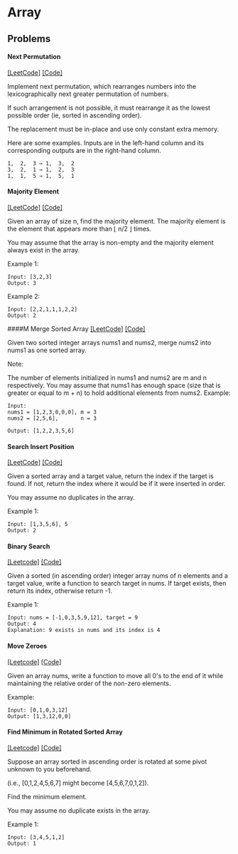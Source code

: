 # Array

## Problems

#### Next Permutation 
[[LeetCode]](https://leetcode.com/problems/next-permutation)
[[Code]](https://github.com/markstock7/smash-algorithms/blob/master/src/main/scala/algorithms/array/NextPermutation.scala#L11)

Implement next permutation, which rearranges numbers into the lexicographically next greater permutation of numbers.

If such arrangement is not possible, it must rearrange it as the lowest possible order (ie, sorted in ascending order).

The replacement must be in-place and use only constant extra memory.

Here are some examples. Inputs are in the left-hand column and its corresponding outputs are in the right-hand column.

```
1,  2,  3 → 1,  3,  2
3,  2,  1 → 1,  2,  3
1,  1,  5 → 1,  5,  1
```

#### Majority Element 
[[LeetCode]](https://leetcode.com/problems/majority-element/)
[[Code]](https://github.com/markstock7/smash-algorithms/blob/master/src/main/scala/algorithms/array/MajorityElement.scala#L4)

Given an array of size n, find the majority element. The majority element is the element that appears more than ⌊ n/2 ⌋ times.

You may assume that the array is non-empty and the majority element always exist in the array.

Example 1:

```
Input: [3,2,3]
Output: 3
```

Example 2:
```
Input: [2,2,1,1,1,2,2]
Output: 2
```

####M Merge Sorted Array
[[LeetCode]](https://leetcode.com/problems/merge-sorted-array/)
[[Code]](https://github.com/markstock7/smash-algorithms/blob/master/src/main/scala/algorithms/array/MergeSortedArray.scala#L4)

Given two sorted integer arrays nums1 and nums2, merge nums2 into nums1 as one sorted array.

Note:

The number of elements initialized in nums1 and nums2 are m and n respectively.
You may assume that nums1 has enough space (size that is greater or equal to m + n) to hold additional elements from nums2.
Example:
```
Input:
nums1 = [1,2,3,0,0,0], m = 3
nums2 = [2,5,6],       n = 3

Output: [1,2,2,3,5,6]
```

#### Search Insert Position
[[LeetCode]](https://leetcode.com/problems/search-insert-position/)
[[Code]](https://github.com/markstock7/smash-algorithms/blob/master/src/main/scala/algorithms/array/SearchInsertPosition.scala#L4)

Given a sorted array and a target value, return the index if the target is found. If not, return the index where it would be if it were inserted in order.

You may assume no duplicates in the array.

Example 1:
```
Input: [1,3,5,6], 5
Output: 2
```

#### Binary Search
[[Leetcode]](https://leetcode.com/problems/binary-search/)
[[Code]](https://github.com/markstock7/smash-algorithms/blob/master/src/main/scala/algorithms/array/BinarySearch.scala#L4)

Given a sorted (in ascending order) integer array nums of n elements and a target value, write a function to search target in nums. If target exists, then return its index, otherwise return -1.


Example 1:
```
Input: nums = [-1,0,3,5,9,12], target = 9
Output: 4
Explanation: 9 exists in nums and its index is 4
```

#### Move Zeroes
[[Leetcode]](https://leetcode.com/problems/move-zeroes/)
[[Code]](https://github.com/markstock7/smash-algorithms/blob/master/src/main/scala/algorithms/array/MoveZeroes.scala#L4)

Given an array nums, write a function to move all 0's to the end of it while maintaining the relative order of the non-zero elements.

Example:
```
Input: [0,1,0,3,12]
Output: [1,3,12,0,0]
```

#### Find Minimum in Rotated Sorted Array

[[Leetcode]](https://leetcode.com/problems/find-minimum-in-rotated-sorted-array/)
[[Code]](https://github.com/markstock7/smash-algorithms/blob/master/src/main/scala/algorithms/array/FindMinimumInRotatedSortedArray.scala#L4)

Suppose an array sorted in ascending order is rotated at some pivot unknown to you beforehand.

(i.e.,  [0,1,2,4,5,6,7] might become  [4,5,6,7,0,1,2]).

Find the minimum element.

You may assume no duplicate exists in the array.

Example 1:
```
Input: [3,4,5,1,2]
Output: 1
```